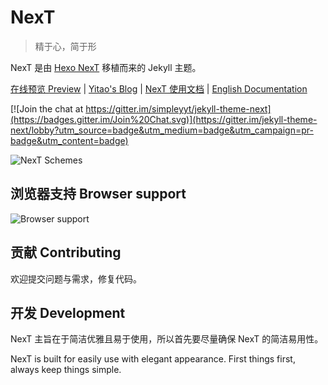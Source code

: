 # NexT

> 精于心，简于形

NexT 是由 [Hexo NexT](https://github.com/iissnan/hexo-theme-next) 移植而来的 Jekyll 主题。<!--commit: f951075d9b739d26b42472431995fa68d08796aa-->

<a href="http://simpleyyt.github.io/jekyll-theme-next/" target="_blank">在线预览 Preview</a> | <a href="http://simpleyyt.github.io" target="_blank">Yitao's Blog</a> | <a href="http://theme-next.simpleyyt.com" target="_blank">NexT 使用文档</a> |  [English Documentation](README.en.md)

[![Join the chat at https://gitter.im/simpleyyt/jekyll-theme-next](https://badges.gitter.im/Join%20Chat.svg)](https://gitter.im/jekyll-theme-next/lobby?utm_source=badge&utm_medium=badge&utm_campaign=pr-badge&utm_content=badge)

![NexT Schemes](http://iissnan.com/nexus/next/next-schemes.jpg)


## 浏览器支持 Browser support

![Browser support](http://iissnan.com/nexus/next/browser-support.png)


## 贡献 Contributing

欢迎提交问题与需求，修复代码。


## 开发 Development

NexT 主旨在于简洁优雅且易于使用，所以首先要尽量确保 NexT 的简洁易用性。

NexT is built for easily use with elegant appearance. First things first, always keep things simple.
